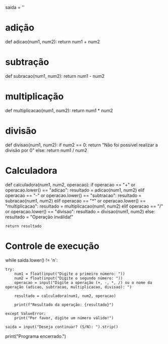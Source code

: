 saida = ''

# adição
def adicao(num1, num2):
    return num1 + num2

# subtração
def subracao(num1, num2):
    return num1 - num2

# multiplicação
def multiplicacao(num1, num2):
    return num1 * num2

# divisão
def divisao(num1, num2):
    if num2 == 0:
        return "Não foi possível realizar a divisão por 0"
    else:
        return num1 / num2

# Calculadora
def calculadora(num1, num2, operacao):
    if operacao == "+" or operacao.lower() == "adicao":
        resultado = adicao(num1, num2)
    elif operacao == "-" or operacao.lower() == "subtracao":
        resultado = subracao(num1, num2)
    elif operacao == "*" or operacao.lower() == "multiplicacao":
        resultado = multiplicacao(num1, num2)
    elif operacao == "/" or operacao.lower() == "divisao":
        resultado = divisao(num1, num2)
    else:
        resultado = "Operação inválida!"
    
    return resultado

# Controle de execução
while saida.lower() != 'n':
    
    try:
        num1 = float(input("Digite o primeiro número: "))
        num2 = float(input("Digite o segundo número: "))
        operacao = input("Digite a operação (+, -, *, /) ou o nome da operação (adicao, subtracao, multiplicacao, divisao): ")

        resultado = calculadora(num1, num2, operacao)
        
        print(f"Resultado da operação: {resultado}")
        
    except ValueError:
        print("Por favor, digite um número válido!")

    saida = input("Deseja continuar? (S/N): ").strip()

print("Programa encerrado.")
